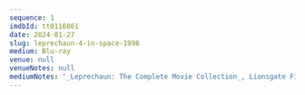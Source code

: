 ```yaml
---
sequence: 1
imdbId: tt0116861
date: 2024-01-27
slug: leprechaun-4-in-space-1996
medium: Blu-ray
venue: null
venueNotes: null
mediumNotes: '_Leprechaun: The Complete Movie Collection_, Lionsgate Films, 2014'
---
```


